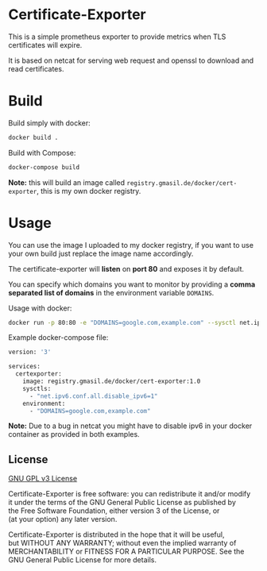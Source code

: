 # Certificate-Exporter

This is a simple prometheus exporter to provide metrics when TLS certificates will expire.

It is based on netcat for serving web request and openssl to download and read certificates.

# Build

Build simply with docker:

```bash
docker build .
```

Build with Compose:

```bash
docker-compose build
```

**Note:** this will build an image called `registry.gmasil.de/docker/cert-exporter`, this is my own docker registry.

# Usage

You can use the image I uploaded to my docker registry, if you want to use your own build just replace the image name accordingly.

The certificate-exporter will **listen** on **port 80** and exposes it by default.

You can specify which domains you want to monitor by providing a **comma separated list of domains** in the environment variable `DOMAINS`.

Usage with docker:

```bash
docker run -p 80:80 -e "DOMAINS=google.com,example.com" --sysctl net.ipv6.conf.all.disable_ipv6=1 registry.gmasil.de/docker/cert-exporter:1.0
```

Example docker-compose file:

```bash
version: '3'

services:
  certexporter:
    image: registry.gmasil.de/docker/cert-exporter:1.0
    sysctls:
      - "net.ipv6.conf.all.disable_ipv6=1"
    environment:
      - "DOMAINS=google.com,example.com"
```

**Note:** Due to a bug in netcat you might have to disable ipv6 in your docker container as provided in both examples.

## License

[GNU GPL v3 License](LICENSE.md)

Certificate-Exporter is free software: you can redistribute it and/or modify  
it under the terms of the GNU General Public License as published by  
the Free Software Foundation, either version 3 of the License, or  
(at your option) any later version.

Certificate-Exporter is distributed in the hope that it will be useful,  
but WITHOUT ANY WARRANTY; without even the implied warranty of  
MERCHANTABILITY or FITNESS FOR A PARTICULAR PURPOSE. See the  
GNU General Public License for more details.
